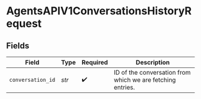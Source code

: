# AgentsAPIV1ConversationsHistoryRequest


## Fields

| Field                                                      | Type                                                       | Required                                                   | Description                                                |
| ---------------------------------------------------------- | ---------------------------------------------------------- | ---------------------------------------------------------- | ---------------------------------------------------------- |
| `conversation_id`                                          | *str*                                                      | :heavy_check_mark:                                         | ID of the conversation from which we are fetching entries. |